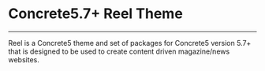 # Concrete5.7+ Reel Theme
----------

Reel is a Concrete5 theme and set of packages for Concrete5 version 5.7+ that is designed to be used to create content driven magazine/news websites.
